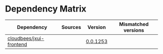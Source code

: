 # Dependency Matrix

Dependency | Sources | Version | Mismatched versions
---------- | ------- | ------- | -------------------
[cloudbees/jxui-frontend](https://github.com/cloudbees/jxui-frontend) |  | [0.0.1253](https://github.com/cloudbees/jxui-frontend/releases/tag/v0.0.1253) | 

